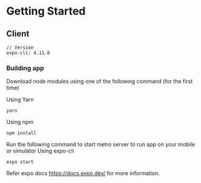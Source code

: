 # Getting Started

## Client

```
// Version
expo-cli: 4.11.0
```

### Building app

Download node modules using one of the following command (for the first time)

Using Yarn

```
yarn
```

Using npm

```
npm install
```

Run the following command to start metro server to run app on your mobile or simulator
Using expo-cli

```
expo start
```

Refer expo docs https://docs.expo.dev/ for more information.
